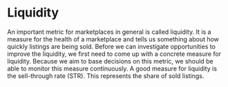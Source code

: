 # Liquidity

An important metric for marketplaces in general is called liquidity. It is a measure for the health of a marketplace and tells us something about how quickly listings are being sold. Before we can investigate opportunities to improve the liquidity, we first need to come up with a concrete measure for liquidity. Because we aim to base decisions on this metric, we should be able to monitor this measure continuously. A good measure for liquidity is the sell-through rate (STR). This represents the share of sold listings.
